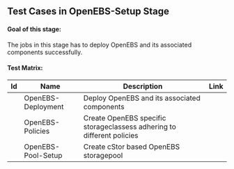 ## Test Cases in OpenEBS-Setup Stage

#### Goal of this stage:

The jobs in this stage has to deploy OpenEBS and its associated components successfully.

#### Test Matrix:

|  Id  | Name               | Description                                                  | Link |
| :--: | ------------------ | ------------------------------------------------------------ | ---- |
|      | OpenEBS-Deployment | Deploy OpenEBS and its associated components                 |      |
|      | OpenEBS-Policies   | Create OpenEBS specific storageclassess adhering to different policies |      |
|      | OpenEBS-Pool-Setup | Create cStor based OpenEBS storagepool                       |      |



